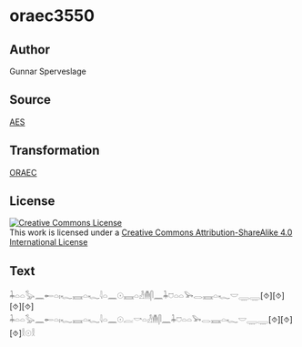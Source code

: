 # oraec3550

## Author

Gunnar Sperveslage

## Source

[AES](https://github.com/simondschweitzer/aes)

## Transformation

[ORAEC](https://oraec.github.io/)

## License

<a rel="license" href="http://creativecommons.org/licenses/by-sa/4.0/"><img alt="Creative Commons License" style="border-width:0" src="https://i.creativecommons.org/l/by-sa/4.0/88x31.png" /></a><br />This work is licensed under a <a rel="license" href="http://creativecommons.org/licenses/by-sa/4.0/">Creative Commons Attribution-ShareAlike 4.0 International License</a>

## Text

𓇓𓏏𓏏𓅭𓈖𓄡𓏏𓏤𓆑𓈘𓏏𓆑𓇋𓏏𓈖𓇳𓈘𓏏𓁐𓄟𓋴𓈖𓇓𓈞𓏏𓏏𓅨𓂋𓈘𓏏𓆑𓎟𓇾𓇾[⯑][⯑][⯑][⯑]<br>
𓇓𓏏𓏏𓅭𓈖𓄡𓏏𓏤𓆑𓈘𓏏𓆑𓇋𓏏𓈖𓇳𓐛𓎡𓏏𓁐𓄟𓋴𓈖𓇓𓈞𓏏𓏏𓅨𓂋𓈘𓏏𓆑𓎟𓇾𓇾[⯑][⯑][⯑]𓎛𓇳𓎛<br>
